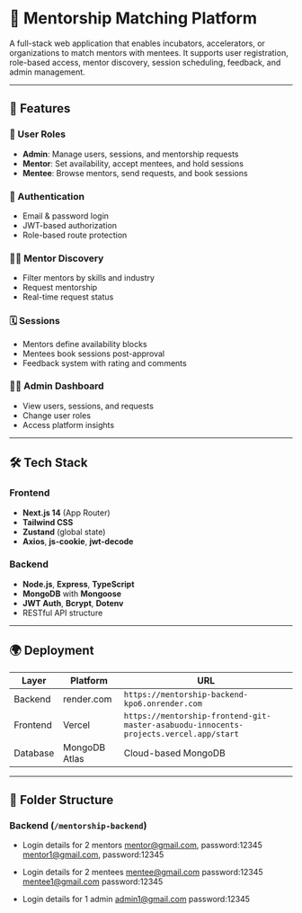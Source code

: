 # 🌱 Mentorship Matching Platform

A full-stack web application that enables incubators, accelerators, or organizations to match mentors with mentees. It supports user registration, role-based access, mentor discovery, session scheduling, feedback, and admin management.

---

## 🚀 Features

### 👥 User Roles
- **Admin**: Manage users, sessions, and mentorship requests
- **Mentor**: Set availability, accept mentees, and hold sessions
- **Mentee**: Browse mentors, send requests, and book sessions

### 🔐 Authentication
- Email & password login
- JWT-based authorization
- Role-based route protection

### 🧑‍🏫 Mentor Discovery
- Filter mentors by skills and industry
- Request mentorship
- Real-time request status

### 🗓️ Sessions
- Mentors define availability blocks
- Mentees book sessions post-approval
- Feedback system with rating and comments

### 🧑‍💼 Admin Dashboard
- View users, sessions, and requests
- Change user roles
- Access platform insights

---

## 🛠 Tech Stack

### Frontend
- **Next.js 14** (App Router)
- **Tailwind CSS**
- **Zustand** (global state)
- **Axios**, **js-cookie**, **jwt-decode**

### Backend
- **Node.js**, **Express**, **TypeScript**
- **MongoDB** with **Mongoose**
- **JWT Auth**, **Bcrypt**, **Dotenv**
- RESTful API structure

---

## 🌍 Deployment

| Layer     | Platform | URL                        |
|-----------|----------|----------------------------|
| Backend   | render.com  | `https://mentorship-backend-kpo6.onrender.com` |
| Frontend  | Vercel   | `https://mentorship-frontend-git-master-asabuodu-innocents-projects.vercel.app/start`     |
| Database  | MongoDB Atlas | Cloud-based MongoDB    |

---

## 📁 Folder Structure

### Backend (`/mentorship-backend`)


- Login details for 2 mentors
mentor@gmail.com, password:12345
mentor1@gmail.com, password:12345

- Login details for 2 mentees
mentee@gmail.com password:12345
mentee1@gmail.com password:12345

- Login details for 1 admin
admin1@gmail.com password:12345